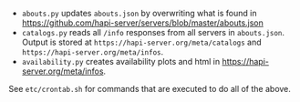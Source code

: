 * `abouts.py` updates `abouts.json` by overwriting what is found in https://github.com/hapi-server/servers/blob/master/abouts.json
* `catalogs.py` reads all `/info` responses from all servers in `abouts.json`. Output is stored at `https://hapi-server.org/meta/catalogs` and `https://hapi-server.org/meta/infos`.
* `availability.py` creates availability plots and html in https://hapi-server.org/meta/infos.

See `etc/crontab.sh` for commands that are executed to do all of the above.